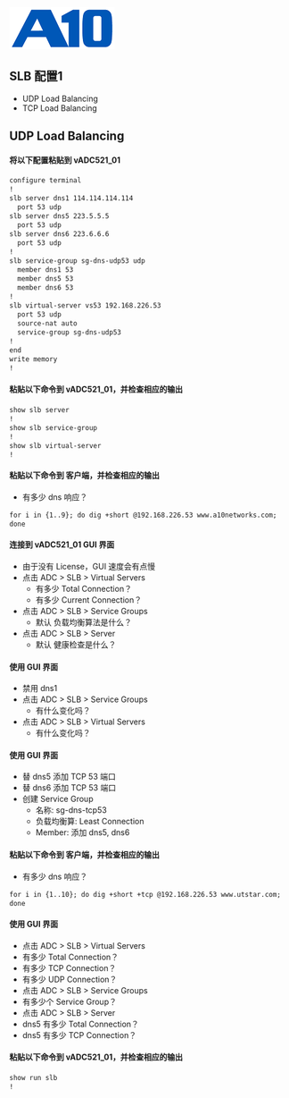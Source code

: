 ![](/Images/A10-NewLogos-Blue-NoReg-RGB-50.png)

## SLB 配置1
 + UDP Load Balancing
 + TCP Load Balancing

## UDP Load Balancing
#### 将以下配置粘贴到 vADC521_01
```
configure terminal
!
slb server dns1 114.114.114.114
  port 53 udp
slb server dns5 223.5.5.5
  port 53 udp
slb server dns6 223.6.6.6
  port 53 udp
!
slb service-group sg-dns-udp53 udp
  member dns1 53
  member dns5 53
  member dns6 53
!
slb virtual-server vs53 192.168.226.53
  port 53 udp
  source-nat auto
  service-group sg-dns-udp53
!
end
write memory
!
```

#### 粘贴以下命令到 vADC521_01，并检查相应的输出
```
show slb server
!
show slb service-group
!
show slb virtual-server
!
```

#### 粘贴以下命令到 客户端，并检查相应的输出
+ 有多少 dns 响应？
```
for i in {1..9}; do dig +short @192.168.226.53 www.a10networks.com; done

```

#### 连接到 vADC521_01 GUI 界面
+ 由于没有 License，GUI 速度会有点慢
+ 点击 ADC > SLB > Virtual Servers
  + 有多少 Total Connection？
  + 有多少 Current Connection？
+ 点击 ADC > SLB > Service Groups
  + 默认 负载均衡算法是什么？
+ 点击 ADC > SLB > Server
  + 默认 健康检查是什么？
 
#### 使用 GUI 界面
  + 禁用 dns1
  + 点击 ADC > SLB > Service Groups
    + 有什么变化吗？
  + 点击 ADC > SLB > Virtual Servers
    + 有什么变化吗？

#### 使用 GUI 界面
  + 替 dns5 添加 TCP 53 端口
  + 替 dns6 添加 TCP 53 端口
  + 创建 Service Group
    + 名称: sg-dns-tcp53
    + 负载均衡算: Least Connection
    + Member: 添加 dns5, dns6

#### 粘贴以下命令到 客户端，并检查相应的输出
  + 有多少 dns 响应？
```
for i in {1..10}; do dig +short +tcp @192.168.226.53 www.utstar.com; done

```

#### 使用 GUI 界面
 + 点击 ADC > SLB > Virtual Servers
  + 有多少 Total Connection？
  + 有多少 TCP Connection？
  + 有多少 UDP Connection？
 + 点击 ADC > SLB > Service Groups
  + 有多少个 Service Group？
 + 点击 ADC > SLB > Server
  + dns5 有多少 Total Connection？
  + dns5 有多少 TCP Connection？

#### 粘贴以下命令到 vADC521_01，并检查相应的输出
```
show run slb
!
```

